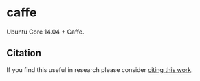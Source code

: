 caffe
=====
Ubuntu Core 14.04 + Caffe.

Citation
--------
If you find this useful in research please consider [citing this work](https://github.com/Kaixhin/dockerfiles/blob/master/CITATION.md).
